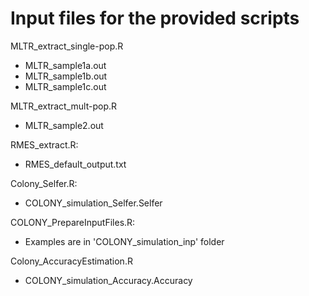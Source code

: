 # Input files for the provided scripts

MLTR_extract_single-pop.R
-    MLTR_sample1a.out
-    MLTR_sample1b.out
-    MLTR_sample1c.out


MLTR_extract_mult-pop.R
-    MLTR_sample2.out


RMES_extract.R:
-    RMES_default_output.txt


Colony_Selfer.R:
-    COLONY_simulation_Selfer.Selfer


COLONY_PrepareInputFiles.R:
-    Examples are in 'COLONY_simulation_inp' folder


Colony_AccuracyEstimation.R
-    COLONY_simulation_Accuracy.Accuracy

